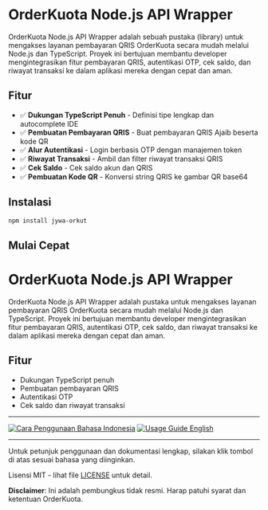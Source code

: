 

# OrderKuota Node.js API Wrapper

OrderKuota Node.js API Wrapper adalah sebuah pustaka (library) untuk mengakses layanan pembayaran QRIS OrderKuota secara mudah melalui Node.js dan TypeScript. Proyek ini bertujuan membantu developer mengintegrasikan fitur pembayaran QRIS, autentikasi OTP, cek saldo, dan riwayat transaksi ke dalam aplikasi mereka dengan cepat dan aman.


## Fitur

- ✅ **Dukungan TypeScript Penuh** - Definisi tipe lengkap dan autocomplete IDE
- ✅ **Pembuatan Pembayaran QRIS** - Buat pembayaran QRIS Ajaib beserta kode QR
- ✅ **Alur Autentikasi** - Login berbasis OTP dengan manajemen token
- ✅ **Riwayat Transaksi** - Ambil dan filter riwayat transaksi QRIS
- ✅ **Cek Saldo** - Cek saldo akun dan QRIS
- ✅ **Pembuatan Kode QR** - Konversi string QRIS ke gambar QR base64


## Instalasi

```bash
npm install jywa-orkut
```


## Mulai Cepat


# OrderKuota Node.js API Wrapper

OrderKuota Node.js API Wrapper adalah pustaka untuk mengakses layanan pembayaran QRIS OrderKuota secara mudah melalui Node.js dan TypeScript. Proyek ini bertujuan membantu developer mengintegrasikan fitur pembayaran QRIS, autentikasi OTP, cek saldo, dan riwayat transaksi ke dalam aplikasi mereka dengan cepat dan aman.

## Fitur

- Dukungan TypeScript penuh
- Pembuatan pembayaran QRIS
- Autentikasi OTP
- Cek saldo dan riwayat transaksi

---

<a href="README-id.md"><img src="https://img.shields.io/badge/Cara%20Penggunaan-Bahasa%20Indonesia-blue?style=for-the-badge" alt="Cara Penggunaan Bahasa Indonesia"></a>
<a href="README-en.md"><img src="https://img.shields.io/badge/Usage%20Guide-English-green?style=for-the-badge" alt="Usage Guide English"></a>

---

Untuk petunjuk penggunaan dan dokumentasi lengkap, silakan klik tombol di atas sesuai bahasa yang diinginkan.

Lisensi MIT - lihat file [LICENSE](LICENSE) untuk detail.

**Disclaimer**: Ini adalah pembungkus tidak resmi. Harap patuhi syarat dan ketentuan OrderKuota.